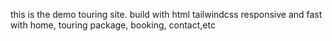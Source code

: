 this is the demo touring site.
build with html tailwindcss
responsive and fast
with home, touring package, booking, contact,etc

